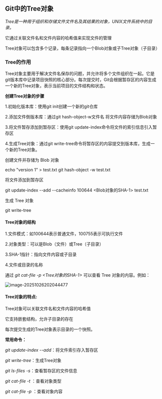 ## Git中的Tree对象



*Tree是一种用于组织和存储文件文件名及其结果的对象，UNIX文件系统中的目录。*

它通过关联文件名和文件内容的哈希值来实现文件的管理

Tree对象可以包含多个记录，每条记录指向一个Blob对象或子Tree对象（子目录）

### Tree的作用

Tree对象主要用于解决文件名保存的问题，并允许将多个文件组织在一起。它是git版本库中记录项目快照的核心部分。每次提交时，Git会根据暂存区的内容生成一个新的Tree对象，表示当前项目的文件结构和状态。

**创建Tree对象的步骤**

1.初始化版本库：使用git init创建一个新的git仓库

2.添加文件倒版本库：通过git hash-object-w文件名 将文件内容存储为Blob对象

3.将文件暂存添加到暂存区：使用git update-index命令将文件的索引信息引入暂存区

4.生成Tree对象：通过git write-tree命令将暂存区的内容提交到版本库，生成一个新的Tree对象。



创建文件并存储为 Blob 对象

echo "version 1" > test.txt
git hash-object -w test.txt

将文件添加到暂存区

git update-index --add --cacheinfo 100644 <Blob对象的SHA-1> test.txt

生成 Tree 对象

git write-tree



#### Tree对象的结构

1.文件模式：如100644表示普通文件，100755表示可执行文件

2.对象类型：可以是Blob（文件）或Tree（子目录）

3.SHA-1指针：指向文件内容或子目录

4.文件或目录的名称

通过 *git cat-file -p <Tree对象的SHA-1>* 可以查看 Tree 对象的内容。例如：

![image-20251026202044477](C:\Users\45379\AppData\Roaming\Typora\typora-user-images\image-20251026202044477.png)

#### Tree对象的特点:

Tree对象可以关联文件名和文件内容的哈希值

它支持嵌套结构，允许子目录的存在

每次提交生成的Tree对象表示目录的一个快照。



**常用命令：**

*git update-index --add*：将文件索引存入暂存区

*git write-tree*：生成Tree对象

*git ls-files -s*：查看暂存区的文件信息

*git cat-file -t <SHA-1>*：查看对象类型

*git cat-file -p <SHA-1>*：查看对象内容

